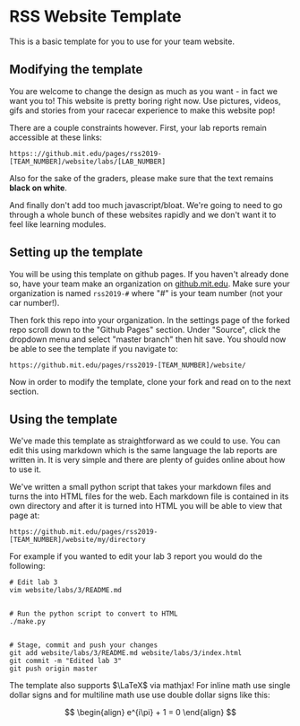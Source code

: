 # RSS Website Template

This is a basic template for you to use for your team website.


## Modifying the template

You are welcome to change the design as much as you want - in fact we want you to!
This website is pretty boring right now. Use pictures, videos, gifs and stories from your racecar experience
to make this website pop!

There are a couple constraints however. First, your lab reports remain accessible at these links:


    https:://github.mit.edu/pages/rss2019-[TEAM_NUMBER]/website/labs/[LAB_NUMBER]


Also for the sake of the graders, please make sure that the text remains **black on white**.


And finally don't add too much javascript/bloat.
We're going to need to go through a whole bunch of these websites rapidly
and we don't want it to feel like learning modules.


## Setting up the template

You will be using this template on github pages. 
If you haven't already done so, have your team make an organization on [github.mit.edu](github.mit.edu).
Make sure your organization is named ```rss2019-#``` where "#" is your team number (not your car number!).


Then fork this repo into your organization.
In the settings page of the forked repo scroll down to the "Github Pages" section. Under "Source", click the dropdown menu and select "master branch" then hit save.
You should now be able to see the template if you navigate to:


    https://github.mit.edu/pages/rss2019-[TEAM_NUMBER]/website/


Now in order to modify the template, clone your fork and read on to the next section. 


## Using the template

We've made this template as straightforward as we could to use.
You can edit this using markdown which is the same language the lab reports are written in.
It is very simple and there are plenty of guides online about how to use it.


We've written a small python script that takes your markdown files and turns the into HTML files for the web.
Each markdown file is contained in its own directory and after it is turned into HTML you will be able to view that page at:


    https://github.mit.edu/pages/rss2019-[TEAM_NUMBER]/website/my/directory


For example if you wanted to edit your lab 3 report you would do the following:


    # Edit lab 3
    vim website/labs/3/README.md


    # Run the python script to convert to HTML
    ./make.py


    # Stage, commit and push your changes
    git add website/labs/3/README.md website/labs/3/index.html
    git commit -m "Edited lab 3"
    git push origin master


The template also supports $\LaTeX$ via mathjax! For inline math use single dollar signs  and for multiline math use use double dollar signs like this:

$$
\begin{align}
  e^{i\pi} + 1 = 0
\end{align}
$$
